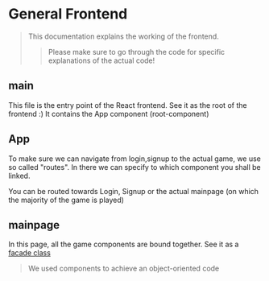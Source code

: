 # General Frontend
> This documentation explains the working of the frontend.
>> Please make sure to go through the code for specific explanations of the actual code!

## main

This file is the entry point of the React frontend. See it as the root of the frontend :) It contains the App component (root-component)

## App

To make sure we can navigate from login,signup to the actual game, we use so called "routes". In there we can specify to which component you shall be linked. 

You can be routed towards Login, Signup or the actual mainpage (on which the majority of the game is played)

## mainpage

In this page, all the game components are bound together. See it as a [facade class](https://refactoring.guru/design-patterns/facade)

> We used components to achieve an object-oriented code